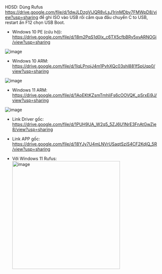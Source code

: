 HDSD: Dùng Rufus https://drive.google.com/file/d/1dwJLDzgViJQR8vLsJ1rinMDbv7FMWpD8/view?usp=sharing để ghi ISO vào USB rồi cắm qua đầu chuyển C to USB, restart ấn F12 chọn USB Boot.

- Windows 10 PE (cứu hộ): https://drive.google.com/file/d/18m2PqS1d0Ix_c6TX5cfbBRy5xvARNOGi/view?usp=sharing

![image](https://user-images.githubusercontent.com/58414694/165129631-91788183-26c7-405f-90f9-c4e1b8d45696.png)

- Windows 10 ARM: https://drive.google.com/file/d/1IqLPnojJ4m1PvhXQc03shl881fSpUqp0/view?usp=sharing

![image](https://user-images.githubusercontent.com/58414694/165145619-ff5926cb-ef20-4794-b6a1-669c37f78827.png)

- Windows 11 ARM: https://drive.google.com/file/d/1AoEKtKZsmTmhliFs6cOOVQK_pSrxEi9J/view?usp=sharing

![image](https://user-images.githubusercontent.com/58414694/165143033-845956b8-91ea-4405-82a6-19b4b5a8e583.png)



* Link Driver gốc: https://drive.google.com/file/d/1PUH9UA_W2q5_5ZJ6U1NrE3FnAtGwZje8/view?usp=sharing
* Link APP gốc: https://drive.google.com/file/d/18YJy7U4mLNVrUSaqtSziS4CF2KdjQ_5R/view?usp=sharing

* Với Windows 11 Rufus:  <img width="356" alt="image" src="https://user-images.githubusercontent.com/58414694/165545155-71816f38-443d-441a-9750-20b8ebddba4d.png">

